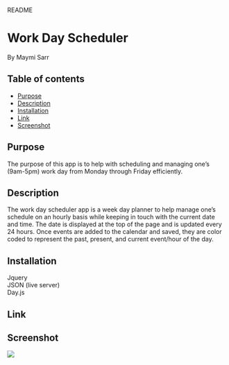 README

# Work Day Scheduler
By Maymi Sarr

## Table of contents
- [Purpose](#purpose)
- [Description](#description) 
- [Installation](#installation)
- [Link](#link)
- [Screenshot](#screenshot)


## Purpose
The purpose of this app is to help with scheduling and managing one’s (9am-5pm) work day from Monday through Friday efficiently. 


## Description
The work day scheduler app is a week day planner to help manage one’s schedule on an hourly basis while keeping in touch with the current date and time. The date is displayed at the top of the page and is updated every 24 hours. Once events are added to the calendar and saved, they are color coded to represent the past, present, and current event/hour of the day. 


## Installation
<div>Jquery </div>
<div>JSON (live server)</div>
<div>Day.js</div>


## Link


## Screenshot
![](./appScreenshot.png)
